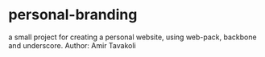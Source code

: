 # personal-branding
a small project for creating a personal website, using web-pack, backbone and underscore.
Author: Amir Tavakoli
